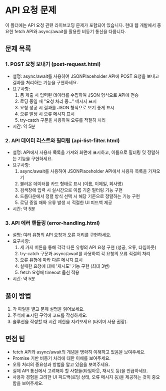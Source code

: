 # API 요청 문제

이 폴더에는 API 요청 관련 라이브코딩 문제가 포함되어 있습니다. 현대 웹 개발에서 중요한 fetch API와 async/await를 활용한 비동기 통신을 다룹니다.

## 문제 목록

### 1. POST 요청 보내기 (post-request.html)
- 설명: async/await를 사용하여 JSONPlaceholder API에 POST 요청을 보내고 결과를 처리하는 기능을 구현하세요.
- 요구사항:
  1. 폼 제출 시 입력된 데이터를 수집하여 JSON 형식으로 API에 전송
  2. 로딩 중일 때 "요청 처리 중..." 메시지 표시
  3. 요청 성공 시 결과를 JSON 형식으로 보기 좋게 표시
  4. 오류 발생 시 오류 메시지 표시
  5. try-catch 구문을 사용하여 오류를 적절히 처리
- 시간: 약 5분

### 2. API 데이터 리스트와 필터링 (api-list-filter.html)
- 설명: API에서 사용자 목록을 가져와 화면에 표시하고, 이름으로 필터링 및 정렬하는 기능을 구현하세요.
- 요구사항:
  1. async/await를 사용하여 JSONPlaceholder API에서 사용자 목록을 가져오기
  2. 불러온 데이터를 카드 형태로 표시 (이름, 이메일, 회사명)
  3. 검색창에 입력 시 실시간으로 이름 기준 필터링 기능 구현
  4. 드롭다운에서 정렬 방식 선택 시 해당 기준으로 정렬하는 기능 구현
  5. 로딩 중일 때와 오류 발생 시 적절한 UI 피드백 제공
- 시간: 약 5분

### 3. API 에러 핸들링 (error-handling.html)
- 설명: 여러 유형의 API 요청과 오류 처리를 구현하세요.
- 요구사항:
  1. 세 가지 버튼을 통해 각각 다른 유형의 API 요청 구현 (성공, 오류, 타임아웃)
  2. try-catch 구문과 async/await를 사용하여 각 요청의 오류 적절히 처리
  3. 오류 유형에 따라 다른 메시지 표시
  4. 실패한 요청에 대해 '재시도' 기능 구현 (최대 3번)
  5. fetch 요청에 timeout 옵션 적용
- 시간: 약 5분

## 풀이 방법

1. 각 파일을 열고 문제 설명을 읽어보세요.
2. 주석에 표시된 구역에 코드를 작성하세요.
3. 솔루션을 작성할 때 시간 제한을 지켜보세요 (타이머 사용 권장).

## 면접 팁

- fetch API와 async/await의 개념을 명확히 이해하고 있음을 보여주세요.
- Promise 기반 비동기 처리에 대한 이해를 보여주세요.
- 오류 처리의 중요성과 방법을 알고 있음을 보여주세요.
- 실제 API 통신에서 고려해야 할 사항들(타임아웃, 재시도 등)을 언급하세요.
- 사용자 경험을 고려한 UI 피드백(로딩 상태, 오류 메시지 등)을 제공하는 것이 중요함을 보여주세요.
